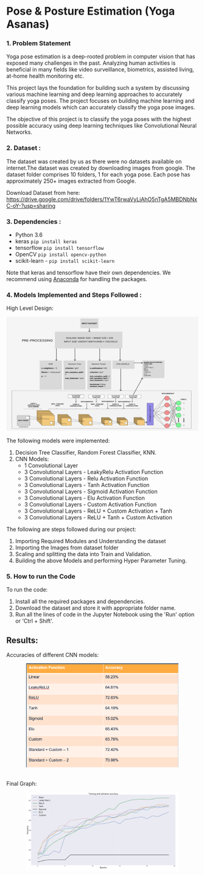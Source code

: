 # Pose & Posture Estimation (Yoga Asanas)

### 1. Problem Statement
Yoga pose estimation is a deep-rooted problem in computer vision that has exposed many challenges in the past. Analyzing human activities is beneficial in many fields like video surveillance, biometrics, assisted living, at-home health monitoring etc.

This project lays the foundation for building such a system by discussing various machine learning and deep learning approaches to accurately classify yoga poses. The project focuses on building machine learning and deep learning models which can accurately classify the yoga pose images. 

The objective of this project is to classify the yoga poses with the highest possible accuracy using deep learning techniques like Convolutional Neural Networks.


### 2. Dataset :
The dataset was created by us as there were no datasets available on internet.The dataset was created by downloading images from google. The dataset folder comprises 10 folders, 1 for each yoga pose. Each pose has approximately 250+ images extracted from Google.

Download Dataset from here: https://drive.google.com/drive/folders/1YwT6rwaVyLiAhO5nTgA5MBDNbNxC-oY-?usp=sharing

### 3. Dependencies :
- Python 3.6
- keras `pip install keras`
- tensorflow `pip install tensorflow`
- OpenCV `pip install opencv-python`
- scikit-learn - `pip install scikit-learn`

Note that keras and tensorflow have their own dependencies. We recommend using [Anaconda](https://www.anaconda.com/) for handling the packages.

### 4. Models Implemented and Steps Followed :

High Level Design:
<p align="center">
  <img src="High Level Design.png" width="600" >
</p>

The following models were implemented:
1. Decision Tree Classifier, Random Forest Classifier, KNN.
2. CNN Models:
    - 1 Convolutional Layer
    - 3 Convolutional Layers - LeakyRelu Activation Function
    - 3 Convolutional Layers - Relu Activation Function
    - 3 Convolutional Layers - Tanh Activation Function
    - 3 Convolutional Layers - Sigmoid Activation Function
    - 3 Convolutional Layers - Elu Activation Function
    - 3 Convolutional Layers - Custom Activation Function
    - 3 Convolutional Layers - ReLU + Custom Activation + Tanh
    - 3 Convolutional Layers - ReLU + Tanh + Custom Activation

The following are steps followed during our project:

1. Importing Required Modules and Understanding the dataset
2. Importing the Images from dataset folder
3. Scaling and splitting the data into Train and Validation.
4. Building the above Models and performing Hyper Parameter Tuning.


### 5. How to run the Code
To run the code:
1. Install all the required packages and dependencies. 
2. Download the dataset and store it with appropriate folder name.
3. Run all the lines of code in the Jupyter Notebook using the 'Run' option or 'Ctrl + Shift'.

## Results:
Accuracies of different CNN models:
<p align="center" padding="10px">
  <img src="Accuracy.png" width="400" >
</p>
<br/>
Final Graph:
<p align="center">
  <img src="Graph.png" width="400" >
</p>




